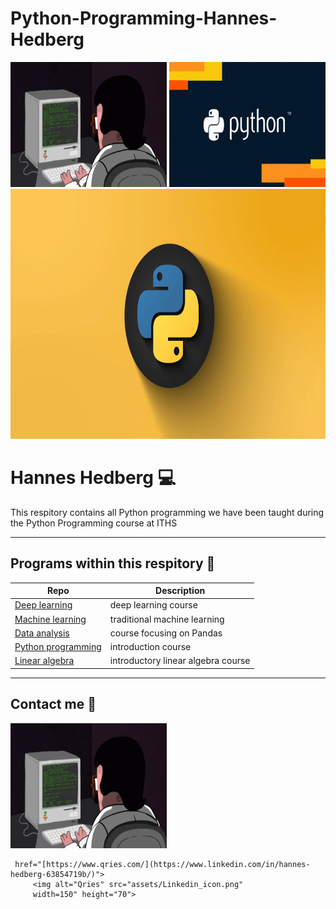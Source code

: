# Python-Programming-Hannes-Hedberg

<img src="assets/coding.gif" alt="Coding man" width="250" height="200" />

<img src="assets/giphy.gif" alt="Coding man" width="250" height="200" />

<img src="assets/banner.gif" alt="Coding man" width="900" height="400" />

# Hannes Hedberg :computer:

This respitory contains all Python programming we have been taught during the Python Programming course at ITHS

---

## Programs within this respitory :briefcase:

| Repo                           | Description                        |
| ------------------------------ | ---------------------------------- |
| [Deep learning][dl]            | deep learning course               |
| [Machine learning][ml]         | traditional machine learning       |
| [Data analysis][data_analysis] | course focusing on Pandas          |
| [Python programming][pytprog]  | introduction course                |
| [Linear algebra][lin_alg]      | introductory linear algebra course |

<!-- | [Programmering 1][prog1]           | first programming course (gymnasiet)   | -->

[dl]: https://github.com/kokchun/Deep-learning-AI21
[ml]: https://github.com/kokchun/Maskininlarning-AI21
[pytprog]: https://github.com/kokchun/Programmering-med-Python
[data_analysis]: https://github.com/kokchun/Databehandling
[prog1]: https://github.com/NTI-Kronhus/TE19CD-PRRPRR01
[lin_alg]: https://github.com/kokchun/Linjar-algebra-21

---

## Contact me :iphone:

<img src="assets/coding.gif" alt="Coding man" width="250" height="200" />

     href="[https://www.qries.com/](https://www.linkedin.com/in/hannes-hedberg-63854719b/)">
         <img alt="Qries" src="assets/Linkedin_icon.png"
         width=150" height="70">
    

